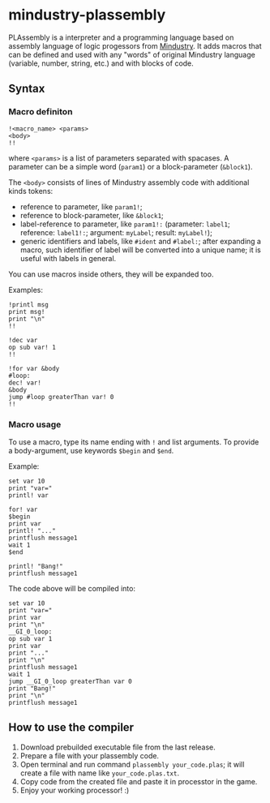 # mindustry-plassembly

PLAssembly is a interpreter and a programming language based on assembly language of logic progessors from [Mindustry](https://mindustrygame.github.io/). It adds macros that can be defined and used with any "words" of original Mindustry language (variable, number, string, etc.) and with blocks of code.

## Syntax

### Macro definiton

```
!<macro_name> <params>
<body>
!!
```

where `<params>` is a list of parameters separated with spacases. A parameter can be a simple word (`param1`) or a block-parameter (`&block1`).

The `<body>` consists of lines of Mindustry assembly code with additional kinds tokens:

- reference to parameter, like `param1!`;
- reference to block-parameter, like `&block1`;
- label-reference to parameter, like `param1!:` (parameter: `label1`; reference: `label1!:`; argument: `myLabel`; result: `myLabel!`);
- generic identifiers and labels, like `#ident` and `#label:`; after expanding a macro, such identifier of label will be converted into a unique name; it is useful with labels in general.

You can use macros inside others, they will be expanded too.

Examples:

```
!printl msg
print msg!
print "\n"
!!

!dec var
op sub var! 1
!!

!for var &body
#loop:
dec! var!
&body
jump #loop greaterThan var! 0
!!
```

### Macro usage

To use a macro, type its name ending with `!` and list arguments. To provide a body-argument, use keywords `$begin` and `$end`.

Example:

```
set var 10
print "var="
printl! var

for! var
$begin
print var
printl! "..."
printflush message1
wait 1
$end

printl! "Bang!"
printflush message1
```

The code above will be compiled into:

```
set var 10
print "var="
print var
print "\n"
__GI_0_loop:
op sub var 1
print var
print "..."
print "\n"
printflush message1
wait 1
jump __GI_0_loop greaterThan var 0
print "Bang!"
print "\n"
printflush message1
```

## How to use the compiler

1. Download prebuilded executable file from the last release.
2. Prepare a file with your plassembly code.
3. Open terminal and run command `plassembly your_code.plas`; it will create a file with name like `your_code.plas.txt`.
4. Copy code from the created file and paste it in processtor in the game.
5. Enjoy your working processor! :)
